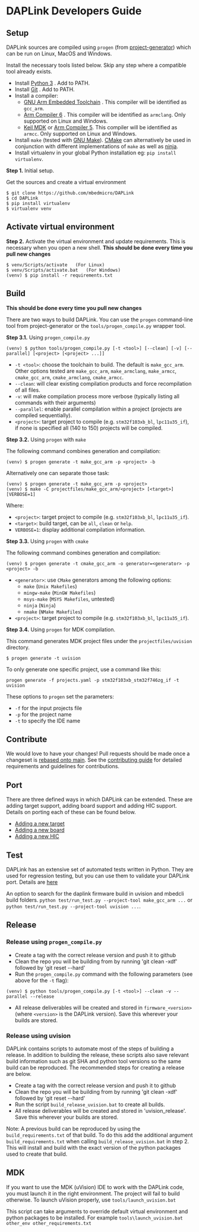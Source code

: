 # DAPLink Developers Guide

## Setup

DAPLink sources are compiled using `progen` (from [project-generator](https://github.com/project-generator/project_generator)) which can be run on Linux, MacOS and Windows.

Install the necessary tools listed below. Skip any step where a compatible tool already exists.

* Install [Python 3](https://www.python.org/downloads/) . Add to PATH.
* Install [Git](https://git-scm.com/downloads) . Add to PATH.
* Install a compiler:
    * [GNU Arm Embedded Toolchain](https://developer.arm.com/Tools%20and%20Software/GNU%20Toolchain) . This compiler will be identified as `gcc_arm`.
    * [Arm Compiler 6](https://developer.arm.com/tools-and-software/embedded/arm-compiler) . This compiler will be identified as `armclang`. Only supported on Linux and Windows.
    * [Keil MDK](https://developer.arm.com/tools-and-software/embedded/keil-mdk) or [Arm Compiler 5](https://developer.arm.com/tools-and-software/embedded/arm-compiler/downloads/legacy-compilers#arm-compiler-5). This compiler will be identified as `armcc`. Only supported on Linux and Windows.
* Install `make` (tested with [GNU Make](https://www.gnu.org/software/make)). [CMake](https://cmake.org) can alternatively be used in conjunction with different implementations of `make` as well as [ninja](https://ninja-build.org).
* Install virtualenv in your global Python installation eg: `pip install virtualenv`.

**Step 1.** Initial setup.

Get the sources and create a virtual environment

```
$ git clone https://github.com/mbedmicro/DAPLink
$ cd DAPLink
$ pip install virtualenv
$ virtualenv venv
```

## Activate virtual environment
**Step 2.** Activate the virtual environment and update requirements. This is necessary when you open a new shell. **This should be done every time you pull new changes**

```
$ venv/Scripts/activate   (For Linux)
$ venv/Scripts/activate.bat   (For Windows)
(venv) $ pip install -r requirements.txt
```

## Build
**This should be done every time you pull new changes**

There are two ways to build DAPLink. You can use the `progen` command-line tool from project-generator or the `tools/progen_compile.py` wrapper tool.

**Step 3.1.** Using `progen_compile.py`

```
(venv) $ python tools/progen_compile.py [-t <tool>] [--clean] [-v] [--parallel] [<project> [<project> ...]]
```

* `-t <tool>`: choose the toolchain to build. The default is `make_gcc_arm`. Other options tested are `make_gcc_arm`, `make_armclang`, `make_armcc`, `cmake_gcc_arm`, `cmake_armclang`, `cmake_armcc`.
* `--clean`: will clear existing compilation products and force recompilation of all files.
* `-v`: will make compilation process more verbose (typically listing all commands with their arguments)
* `--parallel`: enable parallel compilation within a project (projects are compiled sequentially).
* `<project>`: target project to compile (e.g. `stm32f103xb_bl`, `lpc11u35_if`), if none is specified all (140 to 150) projects will be compiled.

**Step 3.2.** Using `progen` with `make`

The following command combines generation and compilation:

```
(venv) $ progen generate -t make_gcc_arm -p <project> -b
```

Alternatively one can separate those task:
```
(venv) $ progen generate -t make_gcc_arm -p <project>
(venv) $ make -C projectfiles/make_gcc_arm/<project> [<target>] [VERBOSE=1]
```
Where:
* `<project>`: target project to compile (e.g. `stm32f103xb_bl`, `lpc11u35_if`).
* `<target>`: build target, can be `all`, `clean` or `help`.
* `VERBOSE=1`: display additional compilation information.

**Step 3.3.** Using `progen` with `cmake`

The following command combines generation and compilation:

```
(venv) $ progen generate -t cmake_gcc_arm -o generator=<generator> -p <project> -b
```
* `<generator>`: use `CMake` generators among the following options:
    * `make` (`Unix Makefiles`)
    * `mingw-make` (`MinGW Makefiles`)
    * `msys-make` (`MSYS Makefiles`, untested)
    * `ninja` (`Ninja`)
    * `nmake` (`NMake Makefiles`)
* `<project>`: target project to compile (e.g. `stm32f103xb_bl`, `lpc11u35_if`).

**Step 3.4.** Using `progen` for MDK compilation.

This command generates MDK project files under the `projectfiles/uvision` directory.
```
$ progen generate -t uvision
```

To only generate one specific project, use a command like this:
```
progen generate -f projects.yaml -p stm32f103xb_stm32f746zg_if -t uvision
```
These options to `progen` set the parameters:
- `-f` for the input projects file
- `-p` for the project name
- `-t` to specify the IDE name

## Contribute
We would love to have your changes! Pull requests should be made once a changeset is [rebased onto main](https://www.atlassian.com/git/tutorials/merging-vs-rebasing/workflow-walkthrough). See the [contributing guide](../CONTRIBUTING.md) for detailed requirements and guidelines for contributions.

## Port
There are three defined ways in which DAPLink can be extended. These are adding target support, adding board support and adding HIC support. Details on porting each of these can be found below.

* [Adding a new target](PORT_TARGET_FAMILY.md)
* [Adding a new board](PORT_BOARD.md)
* [Adding a new HIC](PORT_HIC.md)

## Test
DAPLink has an extensive set of automated tests written in Python. They are used for regression testing, but you can use them to validate your DAPLink port. Details are [here](AUTOMATED_TESTS.md)

An option to search for the daplink firmware build in uvision and mbedcli build folders.
`python test/run_test.py --project-tool make_gcc_arm ...` or `python test/run_test.py --project-tool uvision ...`.

## Release

### Release using `progen_compile.py`

* Create a tag with the correct release version and push it to github
* Clean the repo you will be building from by running 'git clean -xdf' followed by 'git reset --hard'
* Run the `progen_compile.py` command with the following parameters (see above for the `-t` flag):
```
(venv) $ python tools/progen_compile.py [-t <tool>] --clean -v --parallel --release
```
* All release deliverables will be created and stored in `firmware_<version>` (where `<version>` is the DAPLink version). Save this wherever your builds are stored.

### Release using uvision

DAPLink contains scripts to automate most of the steps of building a release. In addition to building the release, these scripts also save relevant build information such as git SHA and python tool versions so the same build can be reproduced. The recommended steps for creating a release are below.

* Create a tag with the correct release version and push it to github
* Clean the repo you will be building from by running 'git clean -xdf' followed by 'git reset --hard'
* Run the script ``build_release_uvision.bat`` to create all builds.
* All release deliverables will be created and stored in 'uvision_release'. Save this wherever your builds are stored.

Note: A previous build can be reproduced by using the ``build_requirements.txt`` of that build.
To do this add the additional argument ``build_requirements.txt`` when calling ``build_release_uvision.bat`` in step 2.
This will install and build with the exact version of the python packages used to create that build.

## MDK
If you want to use the MDK (uVision) IDE to work with the DAPLink code, you must launch it in the right environment. The project will fail to build otherwise. To launch uVision properly, use ``tools/launch_uvision.bat``

This script can take arguments to override default virtual environment and python packages to be installed. For example `tools\launch_uvision.bat other_env other_requirements.txt`

